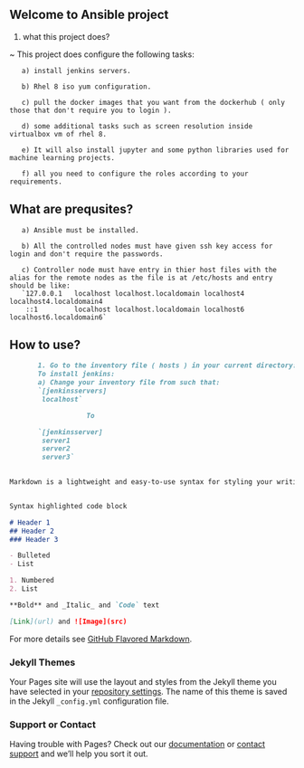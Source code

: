 ## Welcome to Ansible project

1. what this project does?

~  This project does configure the following tasks:

       a) install jenkins servers.

       b) Rhel 8 iso yum configuration.

       c) pull the docker images that you want from the dockerhub ( only those that don't require you to login ).

       d) some additional tasks such as screen resolution inside virtualbox vm of rhel 8.
 
       e) It will also install jupyter and some python libraries used for machine learning projects.

       f) all you need to configure the roles according to your requirements.

## What are prequsites?

       a) Ansible must be installed.
      
       b) All the controlled nodes must have given ssh key access for login and don't require the passwords.

       c) Controller node must have entry in thier host files with the alias for the remote nodes as the file is at /etc/hosts and entry should be like:
       `127.0.0.1   localhost localhost.localdomain localhost4 localhost4.localdomain4
        ::1         localhost localhost.localdomain localhost6 localhost6.localdomain6`
## How to use?
```markdown
       1. Go to the inventory file ( hosts ) in your current directory:         
       To install jenkins: 
       a) Change your inventory file from such that:
       `[jenkinsservers]
        localhost`

                   To

       `[jenkinsserver]
        server1
        server2
        server3`
         

Markdown is a lightweight and easy-to-use syntax for styling your writing. It includes conventions for


Syntax highlighted code block

# Header 1
## Header 2
### Header 3

- Bulleted
- List

1. Numbered
2. List

**Bold** and _Italic_ and `Code` text

[Link](url) and ![Image](src)
```

For more details see [GitHub Flavored Markdown](https://guides.github.com/features/mastering-markdown/).

### Jekyll Themes

Your Pages site will use the layout and styles from the Jekyll theme you have selected in your [repository settings](https://github.com/Chandrashekhars816/ansible-projects/settings). The name of this theme is saved in the Jekyll `_config.yml` configuration file.

### Support or Contact

Having trouble with Pages? Check out our [documentation](https://help.github.com/categories/github-pages-basics/) or [contact support](https://github.com/contact) and we’ll help you sort it out.
